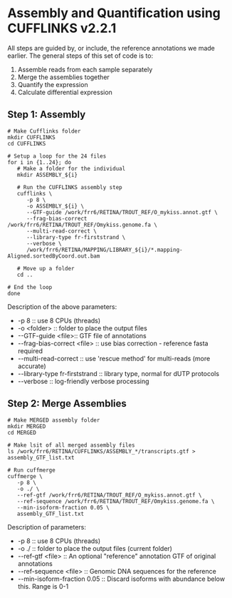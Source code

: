 # Assembly and Quantification using CUFFLINKS v2.2.1
All steps are guided by, or include, the reference annotations we made earlier. The general steps of this set of code is to:
1. Assemble reads from each sample separately
2. Merge the assemblies together
3. Quantify the expression
4. Calculate differential expression

## Step 1:  Assembly
```
# Make Cufflinks folder
mkdir CUFFLINKS
cd CUFFLINKS

# Setup a loop for the 24 files
for i in {1..24}; do
   # Make a folder for the individual
   mkdir ASSEMBLY_${i}

   # Run the CUFFLINKS assembly step
   cufflinks \
      -p 8 \
      -o ASSEMBLY_${i} \
      --GTF-guide /work/frr6/RETINA/TROUT_REF/O_mykiss.annot.gtf \
      --frag-bias-correct /work/frr6/RETINA/TROUT_REF/Omykiss.genome.fa \
      --multi-read-correct \
      --library-type fr-firststrand \
      --verbose \
      /work/frr6/RETINA/MAPPING/LIBRARY_${i}/*.mapping-Aligned.sortedByCoord.out.bam

   # Move up a folder
   cd ..
   
# End the loop
done
```
Description of the above parameters:
- -p 8 :: use 8 CPUs (threads)
- -o \<folder\> :: folder to place the output files
- --GTF-guide \<file\>:: GTF file of annotations
- --frag-bias-correct \<file\> :: use bias correction - reference fasta required
- --multi-read-correct :: use 'rescue method' for multi-reads (more accurate)
- --library-type fr-firststrand :: library type, normal for dUTP protocols
- --verbose :: log-friendly verbose processing

## Step 2: Merge Assemblies
```
# Make MERGED assembly folder
mkdir MERGED
cd MERGED

# Make lsit of all merged assembly files
ls /work/frr6/RETINA/CUFFLINKS/ASSEMBLY_*/transcripts.gtf > assembly_GTF_list.txt

# Run cuffmerge
cuffmerge \
   -p 8 \
   -o ./ \
   --ref-gtf /work/frr6/RETINA/TROUT_REF/O_mykiss.annot.gtf \
   --ref-sequence /work/frr6/RETINA/TROUT_REF/Omykiss.genome.fa \
   --min-isoform-fraction 0.05 \
   assembly_GTF_list.txt
```
Description of parameters:
- -p 8 :: use 8 CPUs (threads)
- -o ./ :: folder to place the output files (current folder)
- --ref-gtf \<file\> :: An optional "reference" annotation GTF of original annotations
- --ref-sequence \<file\> :: Genomic DNA sequences for the reference
- --min-isoform-fraction 0.05 :: Discard isoforms with abundance below this.  Range is 0-1




